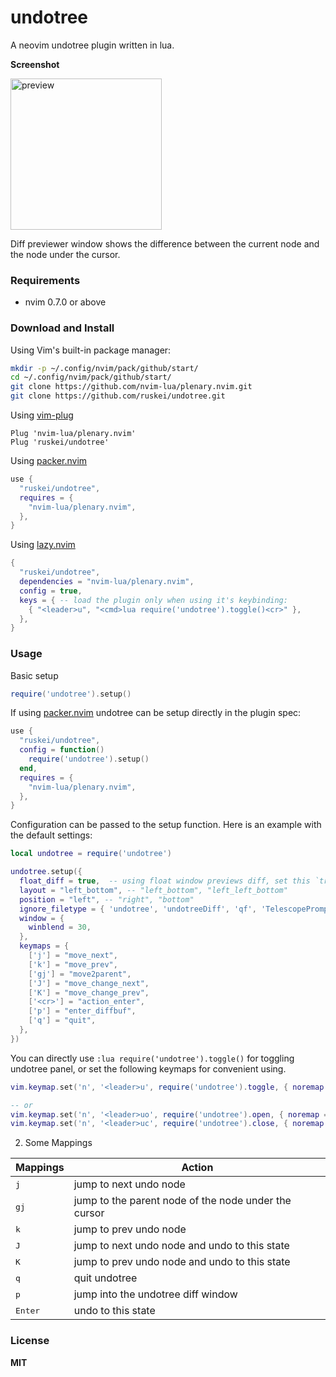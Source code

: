 # undotree

A neovim undotree plugin written in lua.

**Screenshot**

<img width="242" alt="preview" src="https://github.com/user-attachments/assets/ab15536f-d857-47e2-bc70-dfb473c52426" />

Diff previewer window shows the difference between the current node and the node under the cursor.

### Requirements

- nvim 0.7.0 or above

### Download and Install

Using Vim's built-in package manager:

```sh
mkdir -p ~/.config/nvim/pack/github/start/
cd ~/.config/nvim/pack/github/start/
git clone https://github.com/nvim-lua/plenary.nvim.git
git clone https://github.com/ruskei/undotree.git
```

Using [vim-plug](https://github.com/junegunn/vim-plug)

```
Plug 'nvim-lua/plenary.nvim'
Plug 'ruskei/undotree'
```

Using [packer.nvim](https://github.com/wbthomason/packer.nvim)

```lua
use {
  "ruskei/undotree",
  requires = {
    "nvim-lua/plenary.nvim",
  },
}
```

Using [lazy.nvim](https://github.com/folke/lazy.nvim)

```lua
{
  "ruskei/undotree",
  dependencies = "nvim-lua/plenary.nvim",
  config = true,
  keys = { -- load the plugin only when using it's keybinding:
    { "<leader>u", "<cmd>lua require('undotree').toggle()<cr>" },
  },
}
```

### Usage

Basic setup

```lua
require('undotree').setup()
```

If using [packer.nvim](https://github.com/wbthomason/packer.nvim) undotree can be setup directly in the plugin spec:

```lua
use {
  "ruskei/undotree",
  config = function()
    require('undotree').setup()
  end,
  requires = {
    "nvim-lua/plenary.nvim",
  },
}
```

Configuration can be passed to the setup function. Here is an example with the default settings:

```lua
local undotree = require('undotree')

undotree.setup({
  float_diff = true,  -- using float window previews diff, set this `true` will disable layout option
  layout = "left_bottom", -- "left_bottom", "left_left_bottom"
  position = "left", -- "right", "bottom"
  ignore_filetype = { 'undotree', 'undotreeDiff', 'qf', 'TelescopePrompt', 'spectre_panel', 'tsplayground' },
  window = {
    winblend = 30,
  },
  keymaps = {
    ['j'] = "move_next",
    ['k'] = "move_prev",
    ['gj'] = "move2parent",
    ['J'] = "move_change_next",
    ['K'] = "move_change_prev",
    ['<cr>'] = "action_enter",
    ['p'] = "enter_diffbuf",
    ['q'] = "quit",
  },
})
```

You can directly use `:lua require('undotree').toggle()` for toggling undotree panel, or set the following keymaps for convenient using.

```lua
vim.keymap.set('n', '<leader>u', require('undotree').toggle, { noremap = true, silent = true })

-- or
vim.keymap.set('n', '<leader>uo', require('undotree').open, { noremap = true, silent = true })
vim.keymap.set('n', '<leader>uc', require('undotree').close, { noremap = true, silent = true })
```

2. Some Mappings

| Mappings         | Action                                               |
| ----             | ----                                                 |
| <kbd>j</kbd>     | jump to next undo node                               |
| <kbd>gj</kbd>    | jump to the parent node of the node under the cursor |
| <kbd>k</kbd>     | jump to prev undo node                               |
| <kbd>J</kbd>     | jump to next undo node and undo to this state        |
| <kbd>K</kbd>     | jump to prev undo node and undo to this state        |
| <kbd>q</kbd>     | quit undotree                                        |
| <kbd>p</kbd>     | jump into the undotree diff window                   |
| <kbd>Enter</kbd> | undo to this state                                   |


### License

**MIT**
